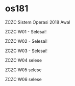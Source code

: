 # os181
ZCZC Sistem Operasi 2018 Awal

ZCZC W01 - Selesai!

ZCZC W02 - Selesai!

ZCZC W03 - Selesai!

ZCZC W04 selese

ZCZC W05 selese

ZCZC W06 selese
